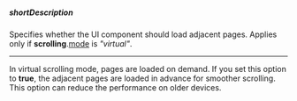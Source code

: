 ##### shortDescription
Specifies whether the UI component should load adjacent pages. Applies only if **scrolling**.[mode](/Documentation/ApiReference/UI_Components/dxTreeList/Configuration/scrolling/#mode) is *"virtual"*.

---
In virtual scrolling mode, pages are loaded on demand. If you set this option to **true**, the adjacent pages are loaded in advance for smoother scrolling. This option can reduce the performance on older devices.